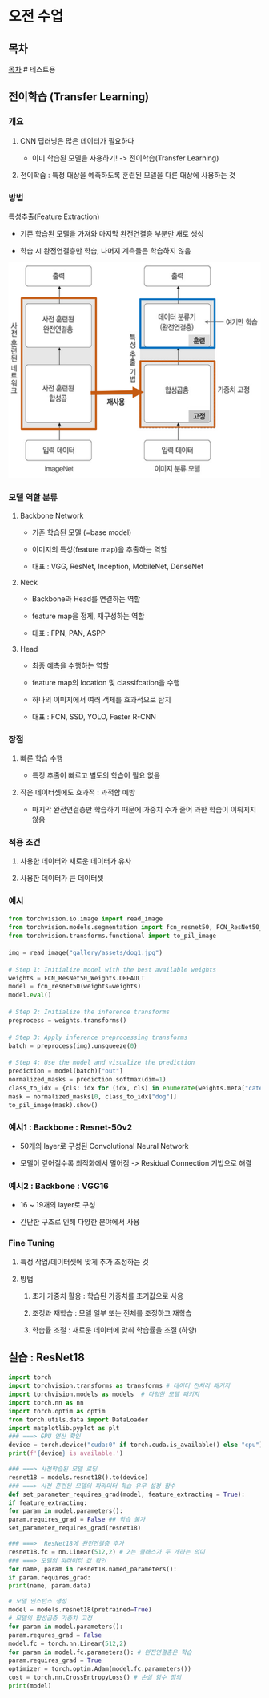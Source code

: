 # 오전 수업

## 목차

[목차](#목차)   # 테스트용

## 전이학습 (Transfer Learning)

### 개요

1. CNN 딥러닝은 많은 데이터가 필요하다

    - 이미 학습된 모델을 사용하기! -> 전이학습(Transfer Learning)

2. 전이학습 : 특정 대상을 예측하도록 훈련된 모델을 다른 대상에 사용하는 것

### 방법

특성추출(Feature Extraction)

- 기존 학습된 모델을 가져와 마지막 완전연결층 부분만 새로 생성

- 학습 시 완전연결층만 학습, 나머지 계측들은 학습하지 않음

![alt text](imgs/image.png)

### 모델 역할 분류

1. Backbone Network

    - 기존 학습된 모델 (=base model)

    - 이미지의 특성(feature map)을 추출하는 역할

    - 대표 : VGG, ResNet, Inception, MobileNet, DenseNet

2. Neck

    - Backbone과 Head를 연결하는 역할

    - feature map을 정제, 재구성하는 역할

    - 대표 : FPN, PAN, ASPP

3. Head

    - 최종 예측을 수행하는 역할

    - feature map의 location 및 classifcation을 수행

    - 하나의 이미지에서 여러 객체를 효과적으로 탐지

    - 대표 : FCN, SSD, YOLO, Faster R-CNN

### 장점

1. 빠른 학습 수행

    - 특징 추출이 빠르고 별도의 학습이 필요 없음

2. 작은 데이터셋에도 효과적 : 과적합 예방

    - 마지막 완전연결층만 학습하기 때문에 가중치 수가 줄어 과한 학습이 이뤄지지 않음

### 적용 조건

1. 사용한 데이터와 새로운 데이터가 유사

2. 사용한 데이터가 큰 데이터셋

### 예시

```python
from torchvision.io.image import read_image
from torchvision.models.segmentation import fcn_resnet50, FCN_ResNet50_Weights
from torchvision.transforms.functional import to_pil_image

img = read_image("gallery/assets/dog1.jpg")

# Step 1: Initialize model with the best available weights
weights = FCN_ResNet50_Weights.DEFAULT
model = fcn_resnet50(weights=weights)
model.eval()

# Step 2: Initialize the inference transforms
preprocess = weights.transforms()

# Step 3: Apply inference preprocessing transforms
batch = preprocess(img).unsqueeze(0)

# Step 4: Use the model and visualize the prediction
prediction = model(batch)["out"]
normalized_masks = prediction.softmax(dim=1)
class_to_idx = {cls: idx for (idx, cls) in enumerate(weights.meta["categories"])}
mask = normalized_masks[0, class_to_idx["dog"]]
to_pil_image(mask).show()
```

### 예시1 : Backbone : Resnet-50v2

- 50개의 layer로 구성된 Convolutional Neural Network

- 모델이 깊어질수록 최적화에서 멀어짐 -> Residual Connection 기법으로 해결

### 예시2 : Backbone : VGG16

- 16 ~ 19개의 layer로 구성

- 간단한 구조로 인해 다양한 분야에서 사용

### Fine Tuning

1. 특정 작업/데이터셋에 맞게 추가 조정하는 것

2. 방법

    1. 초기 가중치 활용 : 학습된 가중치를 초기값으로 사용

    2. 조정과 재학습 : 모델 일부 또는 전체를 조정하고 재학습

    3. 학습률 조절 : 새로운 데이터에 맞춰 학습률을 조절 (하향)

## 실습 : ResNet18

```python
import torch
import torchvision.transforms as transforms # 데이터 전처리 패키지
import torchvision.models as models  # 다양한 모델 패키지
import torch.nn as nn
import torch.optim as optim
from torch.utils.data import DataLoader
import matplotlib.pyplot as plt
### ===> GPU 연산 확인
device = torch.device("cuda:0" if torch.cuda.is_available() else "cpu")
print(f'{device} is available.')
```

```python
### ===> 사전학습된 모델 로딩
resnet18 = models.resnet18().to(device)
### ===> 사전 훈련된 모델의 파라미터 학습 유무 설정 함수
def set_parameter_requires_grad(model, feature_extracting = True):
if feature_extracting:
for param in model.parameters():
param.requires_grad = False ## 학습 불가
set_parameter_requires_grad(resnet18)
```

```python
### ===>  ResNet18에 완전연결층 추가
resnet18.fc = nn.Linear(512,2) # 2는 클래스가 두 개라는 의미
### ===> 모델의 파라미터 값 확인
for name, param in resnet18.named_parameters(): 
if param.requires_grad:
print(name, param.data)
```

```python
# 모델 인스턴스 생성
model = models.resnet18(pretrained=True) 
# 모델의 합성곱층 가중치 고정
for param in model.parameters(): 
param.requres_grad = False
model.fc = torch.nn.Linear(512,2)
for param in model.fc.parameters(): # 완전연결층은 학습
param.requires_grad = True
optimizer = torch.optim.Adam(model.fc.parameters())
cost = torch.nn.CrossEntropyLoss() # 손실 함수 정의
print(model)
```
